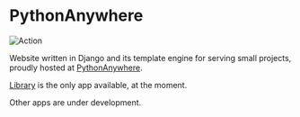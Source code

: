 # PythonAnywhere

![Action](https://github.com/ivanleoncz/python_anywhere/actions/workflows/tests.yml/badge.svg)

Website written in Django and its template engine for serving small projects, proudly hosted at [PythonAnywhere](https://www.pythonanywhere.com/).

[Library](https://ivanleoncz.pythonanywhere.com/apps/library/) is the only app available, at the moment.

Other apps are under development.